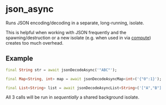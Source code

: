 # json_async

Runs JSON encoding/decoding in a separate, long-running, isolate.

This is helpful when working with JSON frequently and the spawning/destruction or a new isolate (e.g. when used in via [compute](https://api.flutter.dev/flutter/foundation/compute.html)) creates too much overhead.

## Example

``` dart
final String str = await jsonDecodeAsync('"ABC"');

final Map<String, int> map = await jsonDecodeAsyncMap<int>('{"0":1}');

final List<String> list = await jsonDecodeAsyncList<String>('["A","B"]');
```

All 3 calls will be run in _sequentially_ a shared background isolate.